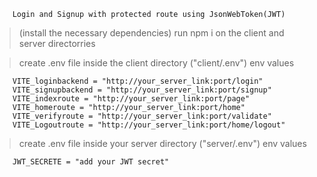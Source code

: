         Login and Signup with protected route using JsonWebToken(JWT)

> (install the necessary dependencies) run npm i on the client and server directorries

> create .env file inside the client directory ("client/.env")
                      env values

        VITE_loginbackend = "http://your_server_link:port/login"
        VITE_signupbackend = "http://your_server_link:port/signup"
        VITE_indexroute = "http://your_server_link:port/page"
        VITE_homeroute = "http://your_server_link:port/home"
        VITE_verifyroute = "http://your_server_link:port/validate"
        VITE_Logoutroute = "http://your_server_link:port/home/logout"

> create .env file inside your server directory ("server/.env")
                    env values

        JWT_SECRETE = "add your JWT secret"
